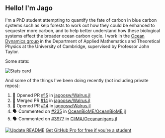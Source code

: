 ## Hello! I'm Jago

I'm a PhD student attempting to quantify the fate of carbon in blue carbon systems such as kelp forests to work out how they could be enhanced to sequester more carbon, and to help better understand how these biological systems effect the broader ocean carbon cycle. I work in the <a href="https://www.damtp.cam.ac.uk/user/jrt51/" class="emph">Ocean Dynamics group</a> in the Department of Applied Mathematics and Theoretical Physics at the University of Cambridge, supervised by Professor John Taylor.

Some stats:
<!--
![](https://raw.githubusercontent.com/jagoosw/jagoosw/main/profile-summary-card-output/nord_dark/0-profile-details.svg)
![](https://raw.githubusercontent.com/jagoosw/jagoosw/main/profile-summary-card-output/nord_dark/3-stats.svg)
![](https://raw.githubusercontent.com/jagoosw/jagoosw/main/profile-summary-card-output/nord_dark/4-productive-time.svg)
-->
![Stats card](https://github-readme-stats.vercel.app/api?username=jagoosw&count_private=true&show_icons=true&theme=transparent&hide_title=true&rank_icon=percentile&show=reviews)

And some of the things I've been doing recently (not including private repos):
<!--START_SECTION:activity-->
1. 💪 Opened PR [#15](https://github.com/jagoosw/Walrus.jl/pull/15) in [jagoosw/Walrus.jl](https://github.com/jagoosw/Walrus.jl)
2. 🎉 Merged PR [#14](https://github.com/jagoosw/Walrus.jl/pull/14) in [jagoosw/Walrus.jl](https://github.com/jagoosw/Walrus.jl)
3. 💪 Opened PR [#14](https://github.com/jagoosw/Walrus.jl/pull/14) in [jagoosw/Walrus.jl](https://github.com/jagoosw/Walrus.jl)
4. 🗣 Commented on [#235](https://github.com/OceanBioME/OceanBioME.jl/issues/235#issuecomment-2550942867) in [OceanBioME/OceanBioME.jl](https://github.com/OceanBioME/OceanBioME.jl)
5. 🗣 Commented on [#3977](https://github.com/CliMA/Oceananigans.jl/pull/3977#issuecomment-2548551209) in [CliMA/Oceananigans.jl](https://github.com/CliMA/Oceananigans.jl)
<!--END_SECTION:activity-->


[![Update README](https://github.com/jagoosw/jagoosw/actions/workflows/update-readme.yml/badge.svg)](https://github.com/jagoosw/jagoosw/actions/workflows/update-readme.yml)
[Get GitHub Pro for free if you're a student](https://education.github.com/pack)

